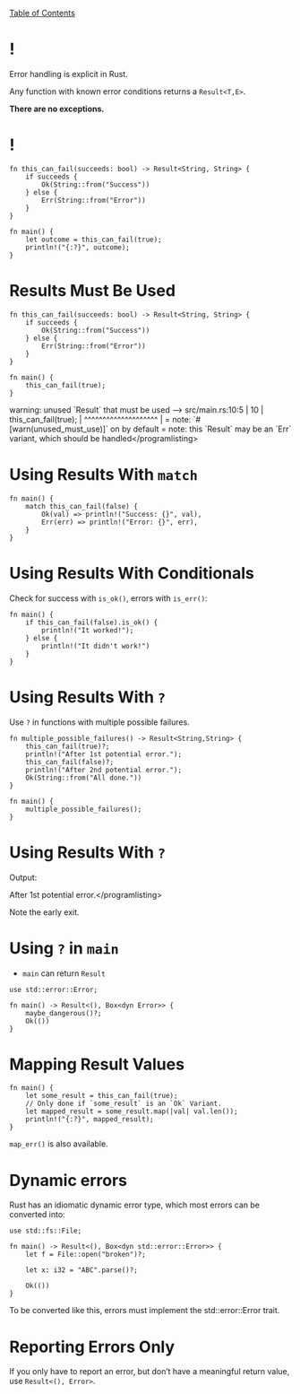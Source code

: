 [Table of Contents](./index.html)

!
=

Error handling is explicit in Rust.

Any function with known error conditions returns a `Result<T,E>`.

**There are no exceptions.**

!
=

    fn this_can_fail(succeeds: bool) -> Result<String, String> {
        if succeeds {
            Ok(String::from("Success"))
        } else {
            Err(String::from("Error"))
        }
    }

    fn main() {
        let outcome = this_can_fail(true);
        println!("{:?}", outcome);
    }

Results Must Be Used
====================

    fn this_can_fail(succeeds: bool) -> Result<String, String> {
        if succeeds {
            Ok(String::from("Success"))
        } else {
            Err(String::from("Error"))
        }
    }

    fn main() {
        this_can_fail(true);
    }

warning: unused \`Result\` that must be used --&gt; src/main.rs:10:5 |
10 | this\_can\_fail(true); | ^^^^^^^^^^^^^^^^^^^^ | = note:
\`\#\[warn(unused\_must\_use)\]\` on by default = note: this \`Result\`
may be an \`Err\` variant, which should be
handled&lt;/programlisting&gt;

Using Results With `match`
==========================

    fn main() {
        match this_can_fail(false) {
            Ok(val) => println!("Success: {}", val),
            Err(err) => println!("Error: {}", err),
        }
    }

Using Results With Conditionals
===============================

Check for success with `is_ok()`, errors with `is_err()`:

    fn main() {
        if this_can_fail(false).is_ok() {
            println!("It worked!");
        } else {
            println!("It didn't work!")
        }
    }

Using Results With `?`
======================

Use `?` in functions with multiple possible failures.

    fn multiple_possible_failures() -> Result<String,String> {
        this_can_fail(true)?;
        println!("After 1st potential error.");
        this_can_fail(false)?;
        println!("After 2nd potential error.");
        Ok(String::from("All done."))
    }

    fn main() {
        multiple_possible_failures();
    }

Using Results With `?`
======================

Output:

After 1st potential error.&lt;/programlisting&gt;

Note the early exit.

Using `?` in `main`
===================

-   `main` can return `Result`

<!-- -->

    use std::error::Error;

    fn main() -> Result<(), Box<dyn Error>> {
        maybe_dangerous()?;
        Ok(())
    }

Mapping Result Values
=====================

    fn main() {
        let some_result = this_can_fail(true);
        // Only done if `some_result` is an `Ok` Variant.
        let mapped_result = some_result.map(|val| val.len());
        println!("{:?}", mapped_result);
    }

`map_err()` is also available.

Dynamic errors
==============

Rust has an idiomatic dynamic error type, which most errors can be
converted into:

    use std::fs::File;

    fn main() -> Result<(), Box<dyn std::error::Error>> {
        let f = File::open("broken")?;

        let x: i32 = "ABC".parse()?;

        Ok(())
    }

To be converted like this, errors must implement the std::error::Error
trait.

Reporting Errors Only
=====================

If you only have to report an error, but don’t have a meaningful return
value, use `Result<(), Error>`.
